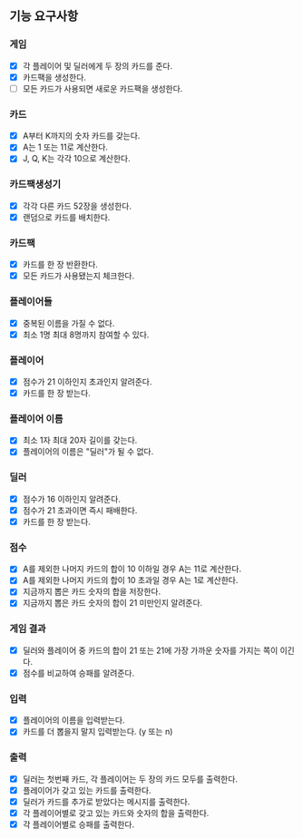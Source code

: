 ## 기능 요구사항

### 게임

- [x] 각 플레이어 및 딜러에게 두 장의 카드를 준다.
- [x] 카드팩을 생성한다.
- [ ] 모든 카드가 사용되면 새로운 카드팩을 생성한다.

### 카드

- [x] A부터 K까지의 숫자 카드를 갖는다.
- [x] A는 1 또는 11로 계산한다.
- [x] J, Q, K는 각각 10으로 계산한다.

### 카드팩생성기

- [x] 각각 다른 카드 52장을 생성한다.
- [x] 랜덤으로 카드를 배치한다.

### 카드팩

- [x] 카드를 한 장 반환한다.
- [x] 모든 카드가 사용됐는지 체크한다.

### 플레이어들

- [x] 중복된 이름을 가질 수 없다.
- [x] 최소 1명 최대 8명까지 참여할 수 있다.

### 플레이어

- [x] 점수가 21 이하인지 초과인지 알려준다.
- [x] 카드를 한 장 받는다.

### 플레이어 이름

- [x] 최소 1자 최대 20자 길이를 갖는다.
- [x] 플레이어의 이름은 "딜러"가 될 수 없다.

### 딜러

- [x] 점수가 16 이하인지 알려준다.
- [x] 점수가 21 초과이면 즉시 패배한다.
- [x] 카드를 한 장 받는다.

### 점수

- [x] A를 제외한 나머지 카드의 합이 10 이하일 경우 A는 11로 계산한다.
- [x] A를 제외한 나머지 카드의 합이 10 초과일 경우 A는 1로 계산한다.
- [x] 지금까지 뽑은 카드 숫자의 합을 저장한다.
- [x] 지금까지 뽑은 카드 숫자의 합이 21 미만인지 알려준다.

### 게임 결과

- [x] 딜러와 플레이어 중 카드의 합이 21 또는 21에 가장 가까운 숫자를 가지는 쪽이 이긴다.
- [x] 점수를 비교하여 승패를 알려준다.

### 입력

- [x] 플레이어의 이름을 입력받는다.
- [x] 카드를 더 뽑을지 말지 입력받는다. (y 또는 n)

### 출력

- [x] 딜러는 첫번째 카드, 각 플레이어는 두 장의 카드 모두를 출력한다.
- [x] 플레이어가 갖고 있는 카드를 출력한다.
- [x] 딜러가 카드를 추가로 받았다는 메시지를 출력한다.
- [x] 각 플레이어별로 갖고 있는 카드와 숫자의 합을 출력한다.
- [x] 각 플레이어별로 승패를 출력한다.
